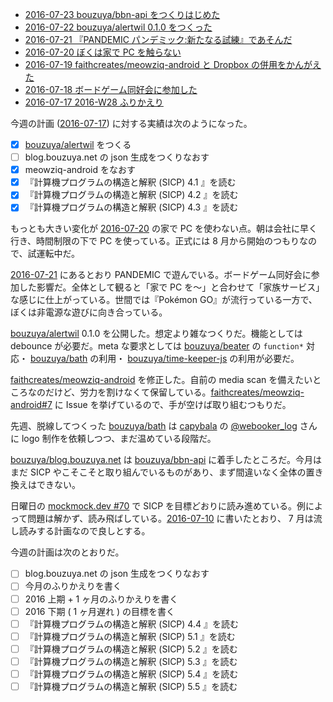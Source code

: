 - [2016-07-23 bouzuya/bbn-api をつくりはじめた][2016-07-23]
- [2016-07-22 bouzuya/alertwil 0.1.0 をつくった][2016-07-22]
- [2016-07-21 『PANDEMIC パンデミック:新たなる試練』であそんだ][2016-07-21]
- [2016-07-20 ぼくは家で PC を触らない][2016-07-20]
- [2016-07-19 faithcreates/meowziq-android と Dropbox の併用をかんがえた][2016-07-19]
- [2016-07-18 ボードゲーム同好会に参加した][2016-07-18]
- [2016-07-17 2016-W28 ふりかえり][2016-07-17]

今週の計画 ([2016-07-17][]) に対する実績は次のようになった。

- [x] [bouzuya/alertwil][] をつくる
- [ ] blog.bouzuya.net の json 生成をつくりなおす
- [x] meowziq-android をなおす
- [x] 『計算機プログラムの構造と解釈 (SICP) 4.1 』を読む
- [x] 『計算機プログラムの構造と解釈 (SICP) 4.2 』を読む
- [x] 『計算機プログラムの構造と解釈 (SICP) 4.3 』を読む

もっとも大きい変化が [2016-07-20][] の家で PC を使わない点。朝は会社に早く行き、時間制限の下で PC を使っている。正式には 8 月から開始のつもりなので、試運転中だ。

[2016-07-21][] にあるとおり PANDEMIC で遊んでいる。ボードゲーム同好会に参加した影響だ。全体として観ると「家で PC を〜」と合わせて「家族サービス」な感じに仕上がっている。世間では『Pokémon GO』が流行っている一方で、ぼくは非電源な遊びに向き合っている。

[bouzuya/alertwil][] 0.1.0 を公開した。想定より雑なつくりだ。機能としては debounce が必要だ。meta な要求としては [bouzuya/beater][] の `function*` 対応・ [bouzuya/bath][] の利用・ [bouzuya/time-keeper-js][] の利用が必要だ。

[faithcreates/meowziq-android][] を修正した。自前の media scan を備えたいところなのだけど、労力を割けなくて保留している。[faithcreates/meowziq-android#7](https://github.com/faithcreates/meowziq-android/issues/7) に Issue を挙げているので、手が空けば取り組むつもりだ。

先週、脱線してつくった [bouzuya/bath][] は [capybala](http://capybala.com/) の [@webooker_log](https://twitter.com/webooker_log) さんに logo 制作を依頼しつつ、まだ温めている段階だ。

[bouzuya/blog.bouzuya.net][] は [bouzuya/bbn-api][] に着手したところだ。今月はまだ SICP やこそこそと取り組んでいるものがあり、まず間違いなく全体の置き換えはできない。

日曜日の [mockmock.dev #70](http://mockmock.connpass.com/event/35727/) で SICP を目標どおりに読み進めている。例によって問題は解かず、読み飛ばしている。[2016-07-10][] に書いたとおり、 7 月は流し読みする計画なので良しとする。

今週の計画は次のとおりだ。

- [ ] blog.bouzuya.net の json 生成をつくりなおす
- [ ] 今月のふりかえりを書く
- [ ] 2016 上期 + 1 ヶ月のふりかえりを書く
- [ ] 2016 下期 ( 1 ヶ月遅れ ) の目標を書く
- [ ] 『計算機プログラムの構造と解釈 (SICP) 4.4 』を読む
- [ ] 『計算機プログラムの構造と解釈 (SICP) 5.1 』を読む
- [ ] 『計算機プログラムの構造と解釈 (SICP) 5.2 』を読む
- [ ] 『計算機プログラムの構造と解釈 (SICP) 5.3 』を読む
- [ ] 『計算機プログラムの構造と解釈 (SICP) 5.4 』を読む
- [ ] 『計算機プログラムの構造と解釈 (SICP) 5.5 』を読む

[2016-07-10]: https://blog.bouzuya.net/2016/07/10/
[2016-07-17]: https://blog.bouzuya.net/2016/07/17/
[2016-07-18]: https://blog.bouzuya.net/2016/07/18/
[2016-07-19]: https://blog.bouzuya.net/2016/07/19/
[2016-07-20]: https://blog.bouzuya.net/2016/07/20/
[2016-07-21]: https://blog.bouzuya.net/2016/07/21/
[2016-07-22]: https://blog.bouzuya.net/2016/07/22/
[2016-07-23]: https://blog.bouzuya.net/2016/07/23/
[bouzuya/alertwil]: https://github.com/bouzuya/alertwil
[bouzuya/bath]: https://github.com/bouzuya/bath
[bouzuya/bbn-api]: https://github.com/bouzuya/bbn-api
[bouzuya/beater]: https://github.com/bouzuya/beater
[bouzuya/blog.bouzuya.net]: https://github.com/bouzuya/blog.bouzuya.net
[bouzuya/time-keeper-js]: https://github.com/bouzuya/time-keeper-js
[faithcreates/meowziq-android]: https://github.com/faithcreates/meowziq-android
